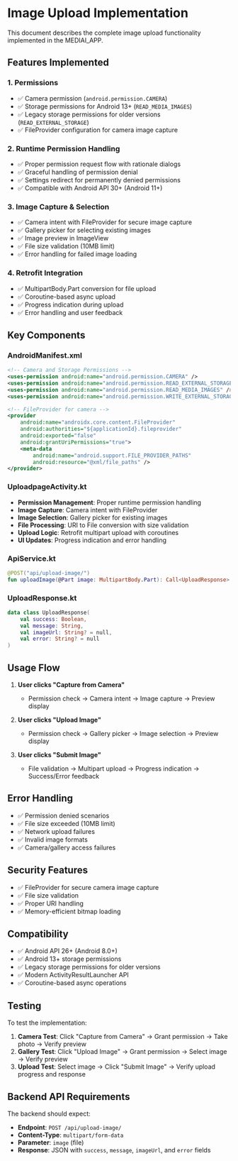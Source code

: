# Image Upload Implementation

This document describes the complete image upload functionality implemented in the MEDIAI_APP.

## Features Implemented

### 1. **Permissions**
- ✅ Camera permission (`android.permission.CAMERA`)
- ✅ Storage permissions for Android 13+ (`READ_MEDIA_IMAGES`)
- ✅ Legacy storage permissions for older versions (`READ_EXTERNAL_STORAGE`)
- ✅ FileProvider configuration for camera image capture

### 2. **Runtime Permission Handling**
- ✅ Proper permission request flow with rationale dialogs
- ✅ Graceful handling of permission denial
- ✅ Settings redirect for permanently denied permissions
- ✅ Compatible with Android API 30+ (Android 11+)

### 3. **Image Capture & Selection**
- ✅ Camera intent with FileProvider for secure image capture
- ✅ Gallery picker for selecting existing images
- ✅ Image preview in ImageView
- ✅ File size validation (10MB limit)
- ✅ Error handling for failed image loading

### 4. **Retrofit Integration**
- ✅ MultipartBody.Part conversion for file upload
- ✅ Coroutine-based async upload
- ✅ Progress indication during upload
- ✅ Error handling and user feedback

## Key Components

### AndroidManifest.xml
```xml
<!-- Camera and Storage Permissions -->
<uses-permission android:name="android.permission.CAMERA" />
<uses-permission android:name="android.permission.READ_EXTERNAL_STORAGE" android:maxSdkVersion="32" />
<uses-permission android:name="android.permission.READ_MEDIA_IMAGES" />
<uses-permission android:name="android.permission.WRITE_EXTERNAL_STORAGE" android:maxSdkVersion="28" />

<!-- FileProvider for camera -->
<provider
    android:name="androidx.core.content.FileProvider"
    android:authorities="${applicationId}.fileprovider"
    android:exported="false"
    android:grantUriPermissions="true">
    <meta-data
        android:name="android.support.FILE_PROVIDER_PATHS"
        android:resource="@xml/file_paths" />
</provider>
```

### UploadpageActivity.kt
- **Permission Management**: Proper runtime permission handling
- **Image Capture**: Camera intent with FileProvider
- **Image Selection**: Gallery picker for existing images
- **File Processing**: URI to File conversion with size validation
- **Upload Logic**: Retrofit multipart upload with coroutines
- **UI Updates**: Progress indication and error handling

### ApiService.kt
```kotlin
@POST("api/upload-image/")
fun uploadImage(@Part image: MultipartBody.Part): Call<UploadResponse>
```

### UploadResponse.kt
```kotlin
data class UploadResponse(
    val success: Boolean,
    val message: String,
    val imageUrl: String? = null,
    val error: String? = null
)
```

## Usage Flow

1. **User clicks "Capture from Camera"**
   - Permission check → Camera intent → Image capture → Preview display

2. **User clicks "Upload Image"**
   - Permission check → Gallery picker → Image selection → Preview display

3. **User clicks "Submit Image"**
   - File validation → Multipart upload → Progress indication → Success/Error feedback

## Error Handling

- ✅ Permission denied scenarios
- ✅ File size exceeded (10MB limit)
- ✅ Network upload failures
- ✅ Invalid image formats
- ✅ Camera/gallery access failures

## Security Features

- ✅ FileProvider for secure camera image capture
- ✅ File size validation
- ✅ Proper URI handling
- ✅ Memory-efficient bitmap loading

## Compatibility

- ✅ Android API 26+ (Android 8.0+)
- ✅ Android 13+ storage permissions
- ✅ Legacy storage permissions for older versions
- ✅ Modern ActivityResultLauncher API
- ✅ Coroutine-based async operations

## Testing

To test the implementation:

1. **Camera Test**: Click "Capture from Camera" → Grant permission → Take photo → Verify preview
2. **Gallery Test**: Click "Upload Image" → Grant permission → Select image → Verify preview
3. **Upload Test**: Select image → Click "Submit Image" → Verify upload progress and response

## Backend API Requirements

The backend should expect:
- **Endpoint**: `POST /api/upload-image/`
- **Content-Type**: `multipart/form-data`
- **Parameter**: `image` (file)
- **Response**: JSON with `success`, `message`, `imageUrl`, and `error` fields 